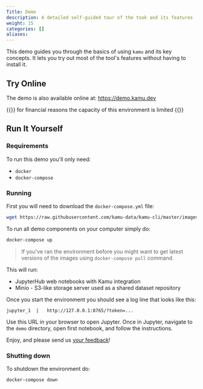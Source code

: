 ```yaml
---
Title: Demo
description: A detailed self-guided tour of the took and its features
weight: 15
categories: []
aliases:
---
```


This demo guides you through the basics of using `kamu` and its key concepts. It lets you try out most of the tool's features without having to install it.

## Try Online

The demo is also available online at: https://demo.kamu.dev

{{<info>}}
for financial reasons the capacity of this environment is limited
{{</info>}}

## Run It Yourself

### Requirements
To run this demo you'll only need:
* `docker`
* `docker-compose`

### Running
First you will need to download the `docker-compose.yml` file:

```bash
wget https://raw.githubusercontent.com/kamu-data/kamu-cli/master/images/demo/docker-compose.yml
```

To run all demo components on your computer simply do:

```bash
docker-compose up
```

> If you've ran the environment before you might want to get latest versions of the images using `docker-compose pull` command.

This will run:
* JupyterHub web notebooks with Kamu integration
* Minio - S3-like storage server used as a shared dataset repository

Once you start the environment you should see a log line that looks like this:

```
jupyter_1  |   http://127.0.0.1:8765/?token=...
```

Use this URL in your browser to open Jupyter. Once in Jupyter, navigate to the `demo` directory, open first notebook, and follow the instructions.

Enjoy, and please send us [your feedback](https://github.com/issues)!

### Shutting down
To shutdown the environment do:

```bash
docker-compose down
```